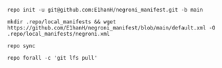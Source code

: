 	repo init -u git@github.com:E1hanH/negroni_manifest.git -b main

	mkdir .repo/local_manifests && wget https://github.com/E1hanH/negroni_manifest/blob/main/default.xml -O .repo/local_manifests/negroni.xml

	repo sync

	repo forall -c 'git lfs pull'